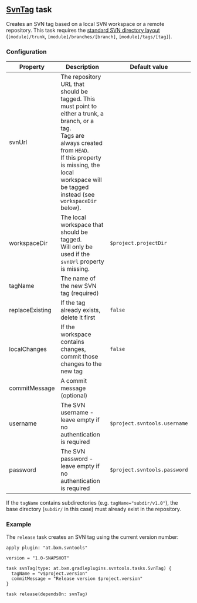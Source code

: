 ## [SvnTag](../src/main/groovy/at/bxm/gradleplugins/svntools/tasks/SvnTag.groovy) task

Creates an SVN tag based on a local SVN workspace or a remote repository.
This task requires the [standard SVN directory layout](http://svnbook.red-bean.com/en/1.7/svn.branchmerge.maint.html#svn.branchmerge.maint.layout) (`[module]/trunk`, `[module]/branches/[branch]`, `[module]/tags/[tag]`).

### Configuration

Property        | Description | Default value
--------------- | ----------- | -------------
svnUrl          | The repository URL that should be tagged. This must point to either a trunk, a branch, or a tag.<br>Tags are always created from `HEAD`.<br>If this property is missing, the local workspace will be tagged instead (see `workspaceDir` below). |
workspaceDir    | The local workspace that should be tagged.<br>Will only be used if the `svnUrl` property  is missing. | `$project.projectDir`
tagName         | The name of the new SVN tag (required) |
replaceExisting | If the tag already exists, delete it first | `false`
localChanges    | If the workspace contains changes, commit those changes to the new tag | `false`
commitMessage   | A commit message (optional) |
username        | The SVN username - leave empty if no authentication is required | `$project.svntools.username`
password        | The SVN password - leave empty if no authentication is required | `$project.svntools.password`

If the `tagName` contains subdirectories (e.g. `tagName="subdir/v1.0"`), the base directory (`subdir/` in this case) must already exist in the repository.

### Example

The `release` task creates an SVN tag using the current version number:

    apply plugin: "at.bxm.svntools"

    version = "1.0-SNAPSHOT"

    task svnTag(type: at.bxm.gradleplugins.svntools.tasks.SvnTag) {
      tagName = "v$project.version"
      commitMessage = "Release version $project.version"
    }

    task release(dependsOn: svnTag)
